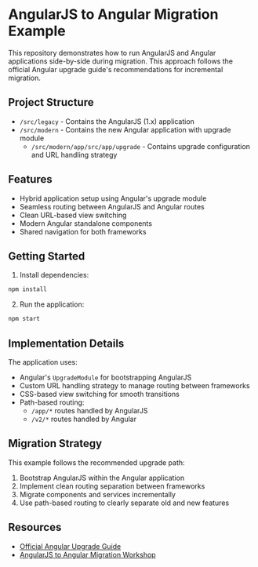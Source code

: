 # AngularJS to Angular Migration Example
This repository demonstrates how to run AngularJS and Angular applications side-by-side during migration. This approach follows the official Angular upgrade guide's recommendations for incremental migration.

## Project Structure
- `/src/legacy` - Contains the AngularJS (1.x) application
- `/src/modern` - Contains the new Angular application with upgrade module
  - `/src/modern/app/src/app/upgrade` - Contains upgrade configuration and URL handling strategy

## Features
- Hybrid application setup using Angular's upgrade module
- Seamless routing between AngularJS and Angular routes
- Clean URL-based view switching
- Modern Angular standalone components
- Shared navigation for both frameworks

## Getting Started
1. Install dependencies:
```bash
npm install
```

2. Run the application:
```bash
npm start
```

## Implementation Details
The application uses:
- Angular's `UpgradeModule` for bootstrapping AngularJS
- Custom URL handling strategy to manage routing between frameworks
- CSS-based view switching for smooth transitions
- Path-based routing:
  - `/app/*` routes handled by AngularJS
  - `/v2/*` routes handled by Angular

## Migration Strategy
This example follows the recommended upgrade path:
1. Bootstrap AngularJS within the Angular application
2. Implement clean routing separation between frameworks
3. Migrate components and services incrementally
4. Use path-based routing to clearly separate old and new features

## Resources
- [Official Angular Upgrade Guide](https://angular.io/guide/upgrade)
- [AngularJS to Angular Migration Workshop](https://angular.io/guide/upgrade-performance)

